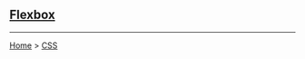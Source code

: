 ## [Flexbox](https://developer.mozilla.org/en-US/docs/Web/CSS/CSS_Grid_Layout)


---
[Home](../README.md) > [CSS](css.md)
